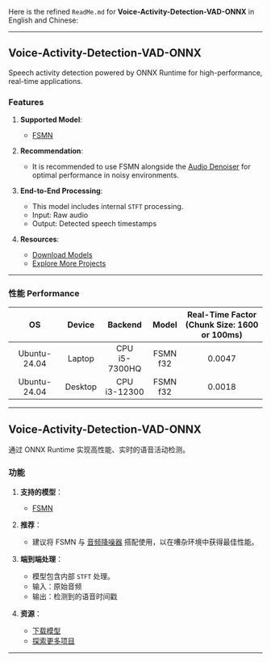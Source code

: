 Here is the refined `ReadMe.md` for **Voice-Activity-Detection-VAD-ONNX** in English and Chinese:  

---

## Voice-Activity-Detection-VAD-ONNX  
Speech activity detection powered by ONNX Runtime for high-performance, real-time applications.  

### Features  
1. **Supported Model**:  
   - [FSMN](https://modelscope.cn/models/iic/speech_fsmn_vad_zh-cn-16k-common-pytorch/summary)  

2. **Recommendation**:  
   - It is recommended to use FSMN alongside the [Audio Denoiser](https://github.com/DakeQQ/Audio-Denoiser-ONNX) for optimal performance in noisy environments.  

3. **End-to-End Processing**:  
   - This model includes internal `STFT` processing.  
   - Input: Raw audio  
   - Output: Detected speech timestamps  

4. **Resources**:  
   - [Download Models](https://drive.google.com/drive/folders/1htM4FYpxEQcouHiR2Wyb407EhD1t_0HB?usp=sharing)  
   - [Explore More Projects](https://dakeqq.github.io/overview/)  

---

### 性能 Performance  
| OS           | Device       | Backend           | Model        | Real-Time Factor <br> (Chunk Size: 1600 or 100ms) |
|:------------:|:------------:|:-----------------:|:------------:|:------------------------------------------------:|
| Ubuntu-24.04 | Laptop       | CPU <br> i5-7300HQ | FSMN <br> f32 | 0.0047                                            |
| Ubuntu-24.04 | Desktop      | CPU <br> i3-12300 | FSMN <br> f32 | 0.0018                                            |  

---

## Voice-Activity-Detection-VAD-ONNX  
通过 ONNX Runtime 实现高性能、实时的语音活动检测。  

### 功能  
1. **支持的模型**：  
   - [FSMN](https://modelscope.cn/models/iic/speech_fsmn_vad_zh-cn-16k-common-pytorch/summary)  

2. **推荐**：  
   - 建议将 FSMN 与 [音频降噪器](https://github.com/DakeQQ/Audio-Denoiser-ONNX) 搭配使用，以在嘈杂环境中获得最佳性能。  

3. **端到端处理**：  
   - 模型包含内部 `STFT` 处理。  
   - 输入：原始音频  
   - 输出：检测到的语音时间戳  

4. **资源**：  
   - [下载模型](https://drive.google.com/drive/folders/1htM4FYpxEQcouHiR2Wyb407EhD1t_0HB?usp=sharing)  
   - [探索更多项目](https://dakeqq.github.io/overview/)  

---
